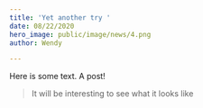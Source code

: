 ```yaml
---
title: 'Yet another try '
date: 08/22/2020
hero_image: public/image/news/4.png
author: Wendy

---
```

Here is some text. A post!

> It will be interesting to see what it looks like